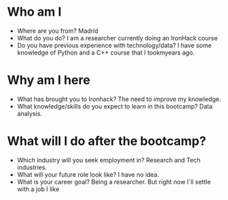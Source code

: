 # Who am I

* Where are you from? Madrid
* What do you do? I am a researcher currently doing an IronHack course
* Do you have previous experience with technology/data? I have some knowledge of Python and a C++ course that I tookmyears ago.

# Why am I here

* What has brought you to Ironhack? The need to improve my knowledge.
* What knowledge/skills do you expect to learn in this bootcamp? Data analysis.

# What will I do after the bootcamp?

* Which industry will you seek employment in? Research and Tech industries.
* What will your future role look like? I have no idea.
* What is your career goal? Being a researcher. But right now I´ll settle with a job I like
